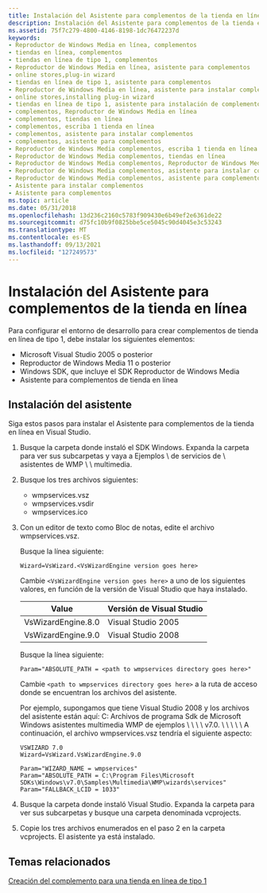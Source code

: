 ```yaml
---
title: Instalación del Asistente para complementos de la tienda en línea
description: Instalación del Asistente para complementos de la tienda en línea
ms.assetid: 75f7c279-4800-4146-8198-1dc76472237d
keywords:
- Reproductor de Windows Media en línea, complementos
- tiendas en línea, complementos
- tiendas en línea de tipo 1, complementos
- Reproductor de Windows Media en línea, asistente para complementos
- online stores,plug-in wizard
- tiendas en línea de tipo 1, asistente para complementos
- Reproductor de Windows Media en línea, asistente para instalar complementos
- online stores,installing plug-in wizard
- tiendas en línea de tipo 1, asistente para instalación de complementos
- complementos, Reproductor de Windows Media en línea
- complementos, tiendas en línea
- complementos, escriba 1 tienda en línea
- complementos, asistente para instalar complementos
- complementos, asistente para complementos
- Reproductor de Windows Media complementos, escriba 1 tienda en línea
- Reproductor de Windows Media complementos, tiendas en línea
- Reproductor de Windows Media complementos, Reproductor de Windows Media en línea
- Reproductor de Windows Media complementos, asistente para instalar complementos
- Reproductor de Windows Media complementos, asistente para complementos
- Asistente para instalar complementos
- Asistente para complementos
ms.topic: article
ms.date: 05/31/2018
ms.openlocfilehash: 13d236c2160c5783f909430e6b49ef2e6361de22
ms.sourcegitcommit: d75fc10b9f0825bbe5ce5045c90d4045e3c53243
ms.translationtype: MT
ms.contentlocale: es-ES
ms.lasthandoff: 09/13/2021
ms.locfileid: "127249573"
---
```

# <a name="installing-the-online-store-plug-in-wizard"></a>Instalación del Asistente para complementos de la tienda en línea

Para configurar el entorno de desarrollo para crear complementos de tienda en línea de tipo 1, debe instalar los siguientes elementos:

-   Microsoft Visual Studio 2005 o posterior
-   Reproductor de Windows Media 11 o posterior
-   Windows SDK, que incluye el SDK Reproductor de Windows Media
-   Asistente para complementos de tienda en línea

## <a name="installing-the-wizard"></a>Instalación del asistente

Siga estos pasos para instalar el Asistente para complementos de la tienda en línea en Visual Studio.

1.  Busque la carpeta donde instaló el SDK Windows. Expanda la carpeta para ver sus subcarpetas y vaya a Ejemplos \\ de servicios de \\ asistentes de WMP \\ \\ multimedia.
2.  Busque los tres archivos siguientes:
    -   wmpservices.vsz
    -   wmpservices.vsdir
    -   wmpservices.ico
3.  Con un editor de texto como Bloc de notas, edite el archivo wmpservices.vsz.

    Busque la línea siguiente:

    ```
    Wizard=VsWizard.<VsWizardEngine version goes here>
    ```

    

    Cambie `<VsWizardEngine version goes here>` a uno de los siguientes valores, en función de la versión de Visual Studio que haya instalado.

    

    | Value              | Versión de Visual Studio |
    |--------------------|-----------------------|
    | VsWizardEngine.8.0 | Visual Studio 2005    |
    | VsWizardEngine.9.0 | Visual Studio 2008    |

    

     

    Busque la línea siguiente:

    ```
    Param="ABSOLUTE_PATH = <path to wmpservices directory goes here>"
    ```

    

    Cambie `<path to wmpservices directory goes here>` a la ruta de acceso donde se encuentran los archivos del asistente.

    Por ejemplo, supongamos que tiene Visual Studio 2008 y los archivos del asistente están aquí: C: Archivos de programa Sdk de Microsoft Windows asistentes multimedia WMP de ejemplos \\ \\ \\ \\ v7.0. \\ \\ \\ \\ \\ A continuación, el archivo wmpservices.vsz tendría el siguiente aspecto:

    ```
    VSWIZARD 7.0
    Wizard=VsWizard.VsWizardEngine.9.0

    Param="WIZARD_NAME = wmpservices"
    Param="ABSOLUTE_PATH = C:\Program Files\Microsoft SDKs\Windows\v7.0\Samples\Multimedia\WMP\wizards\services"
    Param="FALLBACK_LCID = 1033"
    ```

    

4.  Busque la carpeta donde instaló Visual Studio. Expanda la carpeta para ver sus subcarpetas y busque una carpeta denominada vcprojects.
5.  Copie los tres archivos enumerados en el paso 2 en la carpeta vcprojects. El asistente ya está instalado.

## <a name="related-topics"></a>Temas relacionados

<dl> <dt>

[Creación del complemento para una tienda en línea de tipo 1](building-the-plug-in-for-a-type-1-online-store.md)
</dt> </dl>

 

 




